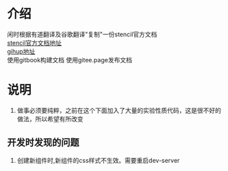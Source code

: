 # 介绍

闲时根据有道翻译及谷歌翻译"复制"一份stencil官方文档     
[stencil官方文档地址](https://stenciljs.com/docs/introduction)      
[gihup地址](https://github.com/ionic-team/stencil)      
使用gitbook构建文档
使用gitee.page发布文档

# 说明
1. 做事必须要纯粹，之前在这个下面加入了大量的实验性质代码，这是很不好的做法，所以希望有所改变

## 开发时发现的问题

1. 创建新组件时,新组件的css样式不生效。需要重启dev-server
